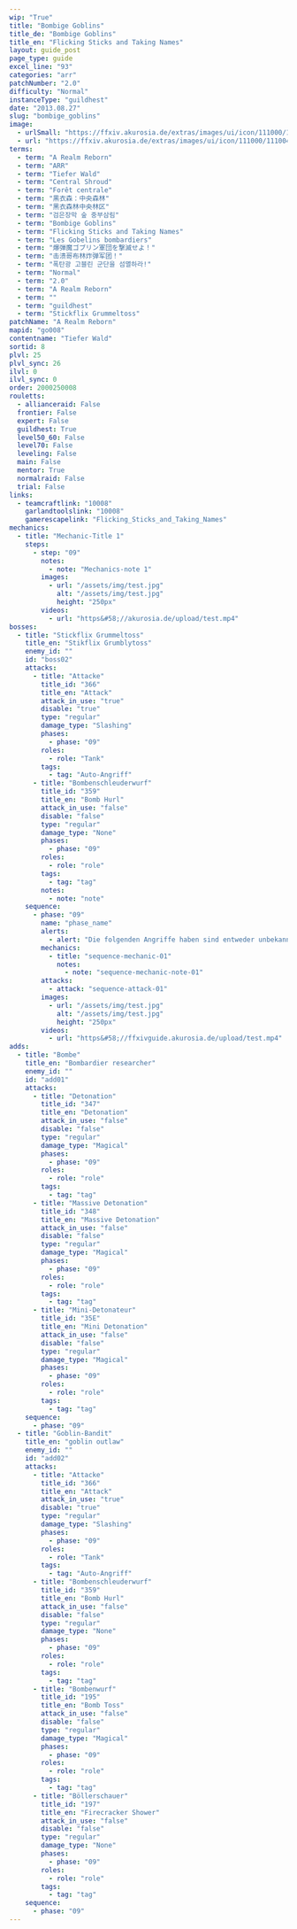 ```yaml
---
wip: "True"
title: "Bombige Goblins"
title_de: "Bombige Goblins"
title_en: "Flicking Sticks and Taking Names"
layout: guide_post
page_type: guide
excel_line: "93"
categories: "arr"
patchNumber: "2.0"
difficulty: "Normal"
instanceType: "guildhest"
date: "2013.08.27"
slug: "bombige_goblins"
image:
  - urlSmall: "https://ffxiv.akurosia.de/extras/images/ui/icon/111000/111004_hr1.png"
  - url: "https://ffxiv.akurosia.de/extras/images/ui/icon/111000/111004_hr1.png"
terms:
  - term: "A Realm Reborn"
  - term: "ARR"
  - term: "Tiefer Wald"
  - term: "Central Shroud"
  - term: "Forêt centrale"
  - term: "黒衣森：中央森林"
  - term: "黑衣森林中央林区"
  - term: "검은장막 숲 중부삼림"
  - term: "Bombige Goblins"
  - term: "Flicking Sticks and Taking Names"
  - term: "Les Gobelins bombardiers"
  - term: "爆弾魔ゴブリン軍団を撃滅せよ！"
  - term: "击溃哥布林炸弹军团！"
  - term: "폭탄광 고블린 군단을 섬멸하라!"
  - term: "Normal"
  - term: "2.0"
  - term: "A Realm Reborn"
  - term: ""
  - term: "guildhest"
  - term: "Stickflix Grummeltoss"
patchName: "A Realm Reborn"
mapid: "go008"
contentname: "Tiefer Wald"
sortid: 8
plvl: 25
plvl_sync: 26
ilvl: 0
ilvl_sync: 0
order: 2000250008
rouletts:
  - allianceraid: False
  frontier: False
  expert: False
  guildhest: True
  level50_60: False
  level70: False
  leveling: False
  main: False
  mentor: True
  normalraid: False
  trial: False
links:
  - teamcraftlink: "10008"
    garlandtoolslink: "10008"
    gamerescapelink: "Flicking_Sticks_and_Taking_Names"
mechanics:
  - title: "Mechanic-Title 1"
    steps:
      - step: "09"
        notes:
          - note: "Mechanics-note 1"
        images:
          - url: "/assets/img/test.jpg"
            alt: "/assets/img/test.jpg"
            height: "250px"
        videos:
          - url: "https&#58;//akurosia.de/upload/test.mp4"
bosses:
  - title: "Stickflix Grummeltoss"
    title_en: "Stikflix Grumblytoss"
    enemy_id: ""
    id: "boss02"
    attacks:
      - title: "Attacke"
        title_id: "366"
        title_en: "Attack"
        attack_in_use: "true"
        disable: "true"
        type: "regular"
        damage_type: "Slashing"
        phases:
          - phase: "09"
        roles:
          - role: "Tank"
        tags:
          - tag: "Auto-Angriff"
      - title: "Bombenschleuderwurf"
        title_id: "359"
        title_en: "Bomb Hurl"
        attack_in_use: "false"
        disable: "false"
        type: "regular"
        damage_type: "None"
        phases:
          - phase: "09"
        roles:
          - role: "role"
        tags:
          - tag: "tag"
        notes:
          - note: "note"
    sequence:
      - phase: "09"
        name: "phase_name"
        alerts:
          - alert: "Die folgenden Angriffe haben sind entweder unbekannt oder haben keine klare Herkunft"
        mechanics:
          - title: "sequence-mechanic-01"
            notes:
              - note: "sequence-mechanic-note-01"
        attacks:
          - attack: "sequence-attack-01"
        images:
          - url: "/assets/img/test.jpg"
            alt: "/assets/img/test.jpg"
            height: "250px"
        videos:
          - url: "https&#58;//ffxivguide.akurosia.de/upload/test.mp4"
adds:
  - title: "Bombe"
    title_en: "Bombardier researcher"
    enemy_id: ""
    id: "add01"
    attacks:
      - title: "Detonation"
        title_id: "347"
        title_en: "Detonation"
        attack_in_use: "false"
        disable: "false"
        type: "regular"
        damage_type: "Magical"
        phases:
          - phase: "09"
        roles:
          - role: "role"
        tags:
          - tag: "tag"
      - title: "Massive Detonation"
        title_id: "348"
        title_en: "Massive Detonation"
        attack_in_use: "false"
        disable: "false"
        type: "regular"
        damage_type: "Magical"
        phases:
          - phase: "09"
        roles:
          - role: "role"
        tags:
          - tag: "tag"
      - title: "Mini-Detonateur"
        title_id: "35E"
        title_en: "Mini Detonation"
        attack_in_use: "false"
        disable: "false"
        type: "regular"
        damage_type: "Magical"
        phases:
          - phase: "09"
        roles:
          - role: "role"
        tags:
          - tag: "tag"
    sequence:
      - phase: "09"
  - title: "Goblin-Bandit"
    title_en: "goblin outlaw"
    enemy_id: ""
    id: "add02"
    attacks:
      - title: "Attacke"
        title_id: "366"
        title_en: "Attack"
        attack_in_use: "true"
        disable: "true"
        type: "regular"
        damage_type: "Slashing"
        phases:
          - phase: "09"
        roles:
          - role: "Tank"
        tags:
          - tag: "Auto-Angriff"
      - title: "Bombenschleuderwurf"
        title_id: "359"
        title_en: "Bomb Hurl"
        attack_in_use: "false"
        disable: "false"
        type: "regular"
        damage_type: "None"
        phases:
          - phase: "09"
        roles:
          - role: "role"
        tags:
          - tag: "tag"
      - title: "Bombenwurf"
        title_id: "195"
        title_en: "Bomb Toss"
        attack_in_use: "false"
        disable: "false"
        type: "regular"
        damage_type: "Magical"
        phases:
          - phase: "09"
        roles:
          - role: "role"
        tags:
          - tag: "tag"
      - title: "Böllerschauer"
        title_id: "197"
        title_en: "Firecracker Shower"
        attack_in_use: "false"
        disable: "false"
        type: "regular"
        damage_type: "None"
        phases:
          - phase: "09"
        roles:
          - role: "role"
        tags:
          - tag: "tag"
    sequence:
      - phase: "09"
---
```

